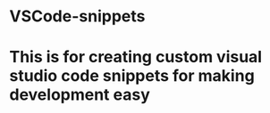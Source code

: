 # VSCode-snippets

# This is for creating custom visual studio code snippets for making development easy
